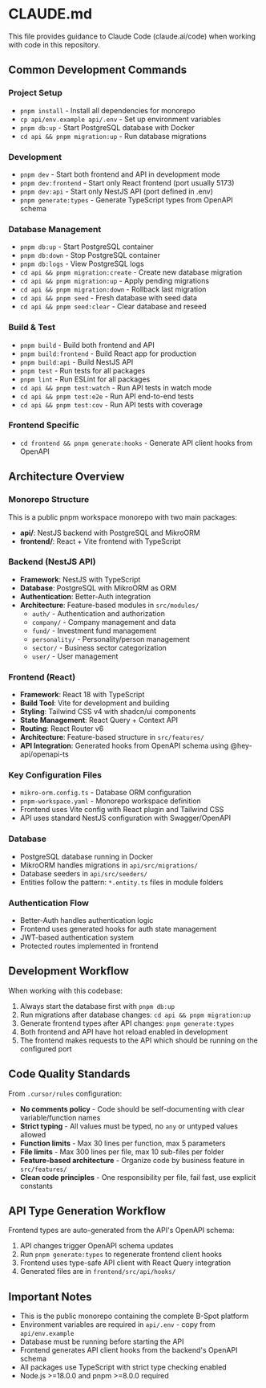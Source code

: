 # CLAUDE.md

This file provides guidance to Claude Code (claude.ai/code) when working with code in this repository.

## Common Development Commands

### Project Setup

- `pnpm install` - Install all dependencies for monorepo
- `cp api/env.example api/.env` - Set up environment variables
- `pnpm db:up` - Start PostgreSQL database with Docker
- `cd api && pnpm migration:up` - Run database migrations

### Development

- `pnpm dev` - Start both frontend and API in development mode
- `pnpm dev:frontend` - Start only React frontend (port usually 5173)
- `pnpm dev:api` - Start only NestJS API (port defined in .env)
- `pnpm generate:types` - Generate TypeScript types from OpenAPI schema

### Database Management

- `pnpm db:up` - Start PostgreSQL container
- `pnpm db:down` - Stop PostgreSQL container
- `pnpm db:logs` - View PostgreSQL logs
- `cd api && pnpm migration:create` - Create new database migration
- `cd api && pnpm migration:up` - Apply pending migrations
- `cd api && pnpm migration:down` - Rollback last migration
- `cd api && pnpm seed` - Fresh database with seed data
- `cd api && pnpm seed:clear` - Clear database and reseed

### Build & Test

- `pnpm build` - Build both frontend and API
- `pnpm build:frontend` - Build React app for production
- `pnpm build:api` - Build NestJS API
- `pnpm test` - Run tests for all packages
- `pnpm lint` - Run ESLint for all packages
- `cd api && pnpm test:watch` - Run API tests in watch mode
- `cd api && pnpm test:e2e` - Run API end-to-end tests
- `cd api && pnpm test:cov` - Run API tests with coverage

### Frontend Specific

- `cd frontend && pnpm generate:hooks` - Generate API client hooks from OpenAPI


## Architecture Overview

### Monorepo Structure

This is a public pnpm workspace monorepo with two main packages:
- **api/**: NestJS backend with PostgreSQL and MikroORM
- **frontend/**: React + Vite frontend with TypeScript

### Backend (NestJS API)

- **Framework**: NestJS with TypeScript
- **Database**: PostgreSQL with MikroORM as ORM
- **Authentication**: Better-Auth integration
- **Architecture**: Feature-based modules in `src/modules/`
  - `auth/` - Authentication and authorization
  - `company/` - Company management and data
  - `fund/` - Investment fund management
  - `personality/` - Personality/person management
  - `sector/` - Business sector categorization
  - `user/` - User management

### Frontend (React)

- **Framework**: React 18 with TypeScript
- **Build Tool**: Vite for development and building
- **Styling**: Tailwind CSS v4 with shadcn/ui components
- **State Management**: React Query + Context API
- **Routing**: React Router v6
- **Architecture**: Feature-based structure in `src/features/`
- **API Integration**: Generated hooks from OpenAPI schema using @hey-api/openapi-ts

### Key Configuration Files

- `mikro-orm.config.ts` - Database ORM configuration
- `pnpm-workspace.yaml` - Monorepo workspace definition
- Frontend uses Vite config with React plugin and Tailwind CSS
- API uses standard NestJS configuration with Swagger/OpenAPI

### Database

- PostgreSQL database running in Docker
- MikroORM handles migrations in `api/src/migrations/`
- Database seeders in `api/src/seeders/`
- Entities follow the pattern: `*.entity.ts` files in module folders

### Authentication Flow

- Better-Auth handles authentication logic
- Frontend uses generated hooks for auth state management
- JWT-based authentication system
- Protected routes implemented in frontend

## Development Workflow

When working with this codebase:

1. Always start the database first with `pnpm db:up`
2. Run migrations after database changes: `cd api && pnpm migration:up`
3. Generate frontend types after API changes: `pnpm generate:types`
4. Both frontend and API have hot reload enabled in development
5. The frontend makes requests to the API which should be running on the configured port

## Code Quality Standards

From `.cursor/rules` configuration:
- **No comments policy** - Code should be self-documenting with clear variable/function names
- **Strict typing** - All values must be typed, no `any` or untyped values allowed
- **Function limits** - Max 30 lines per function, max 5 parameters
- **File limits** - Max 300 lines per file, max 10 sub-files per folder
- **Feature-based architecture** - Organize code by business feature in `src/features/`
- **Clean code principles** - One responsibility per file, fail fast, use explicit constants

## API Type Generation Workflow

Frontend types are auto-generated from the API's OpenAPI schema:
1. API changes trigger OpenAPI schema updates
2. Run `pnpm generate:types` to regenerate frontend client hooks
3. Frontend uses type-safe API client with React Query integration
4. Generated files are in `frontend/src/api/hooks/`

## Important Notes

- This is the public monorepo containing the complete B-Spot platform
- Environment variables are required in `api/.env` - copy from `api/env.example`
- Database must be running before starting the API
- Frontend generates API client hooks from the backend's OpenAPI schema
- All packages use TypeScript with strict type checking enabled
- Node.js >=18.0.0 and pnpm >=8.0.0 required
